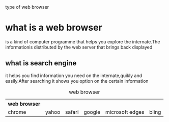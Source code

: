 <!DOCTYPE html>
<html>
<head>
  <tittle>type of web browser</tittle>
</head>
<body>
<h1>what is a web browser</h1>
<p1>is a kind of computer programme that helps you explore the internate.The informationis distributed by the web server that brings back displayed</p1>
<h2>what is search engine</h2>
<p2>it helps you find information you need on the internate,quikly and easily.After searching it shows you option on the certain information</p2>
<table>
<caption>web browser</caption>
<tr>
<th>web browser</caption>
</tr>
<td>chrome</td>
<td>yahoo</td>
<td>safari</td>
<td>google</td>
<td>microsoft edges</td>
<td>bling</td>
</tr>
</table>
</body>
</html>
  
